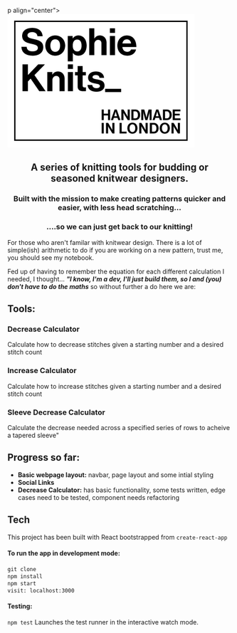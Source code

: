 p align="center"> <img src="https://github.com/sophiewo/sophieknits/blob/main/src/sophieknits-hm.png" /> </p>

<h2 align="center"> A series of knitting tools for budding or seasoned knitwear designers. </h2>

<h3 align="center"> Built with the mission to make creating patterns quicker and easier, with less head scratching... </h3>
  <h3 align="center"> ....so we can just get back to our knitting! </h3>

For those who aren't familar with knitwear design. There is a lot of simple(ish) arithmetic to do if you are working on a new pattern, trust me, you should see my notebook. 

Fed up of having to remember the equation for each different calculation I needed, I thought... ***"I know, I'm a dev, I'll just build them, so I and (you) don't have to do the maths*** so without further a do here we are:

## Tools: 

### Decrease Calculator

Calculate how to decrease stitches given a starting number and a desired stitch count

### Increase Calculator

Calculate how to increase stitches given a starting number and a desired stitch count

### Sleeve Decrease Calculator

Calculate the decrease needed across a specified series of rows to acheive a tapered sleeve"

## Progress so far:

- **Basic webpage layout:** navbar, page layout and some intial styling
- **Social Links**
- **Decrease Calculator:** has basic functionality, some tests written, edge cases need to be tested, component needs refactoring

## Tech

This project has been built with React bootstrapped from `create-react-app` 
#### To run the app in development mode: 
```
git clone
npm install
npm start 
visit: localhost:3000
```
#### Testing:
`npm test` Launches the test runner in the interactive watch mode.
